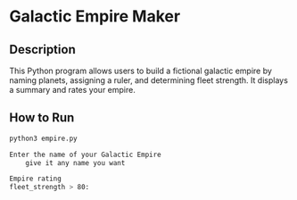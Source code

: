 # Galactic Empire Maker

## Description
This Python program allows users to build a fictional galactic empire by naming planets, assigning a ruler, and determining fleet strength. It displays a summary and rates your empire.

## How to Run
```bash
python3 empire.py

Enter the name of your Galactic Empire
    give it any name you want 

Empire rating
fleet_strength > 80:
